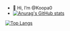 - 👋 Hi, I’m @Koopa0
- [![Anurag's GitHub stats](https://github-readme-stats.vercel.app/api?username=koopa0&show_icons=true&theme=tokyonight)](https://github.com/anuraghazra/github-readme-stats)

[![Top Langs](https://github-readme-stats.vercel.app/api/top-langs/?username=koopa0&theme=tokyonight)](https://github.com/anuraghazra/github-readme-stats)

<!---
Koopa0/Koopa0 is a ✨ special ✨ repository because its `README.md` (this file) appears on your GitHub profile.
You can click the Preview link to take a look at your changes.
--->
